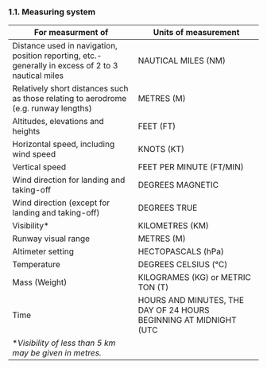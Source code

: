 ### 1.1. Measuring system

| For measurment of                                            | Units of measurement                                         |
| ------------------------------------------------------------ | ------------------------------------------------------------ |
| Distance used in navigation, position reporting, etc.-generally in excess of 2 to 3 nautical miles | NAUTICAL MILES (NM)                                          |
| Relatively short distances such as those relating to aerodrome (e.g. runway lengths) | METRES (M)                                                   |
| Altitudes, elevations and heights                            | FEET (FT)                                                    |
| Horizontal speed, including wind speed                       | KNOTS (KT)                                                   |
| Vertical speed                                               | FEET PER MINUTE (FT/MIN)                                     |
| Wind direction for landing and taking-off                    | DEGREES MAGNETIC                                             |
| Wind direction (except for landing and taking-off)           | DEGREES TRUE                                                 |
| Visibility*                                                  | KILOMETRES (KM)                                              |
| Runway visual range                                          | METRES (M)                                                   |
| Altimeter setting                                            | HECTOPASCALS (hPa)                                           |
| Temperature                                                  | DEGREES CELSIUS (°C)                                         |
| Mass (Weight)                                                | KILOGRAMES (KG) or METRIC TON (T)                            |
| Time                                                         | HOURS AND MINUTES, THE DAY OF 24 HOURS BEGINNING AT MIDNIGHT (UTC |
| **Visibility of less than 5 km may be given in metres.*      |                                                              |



